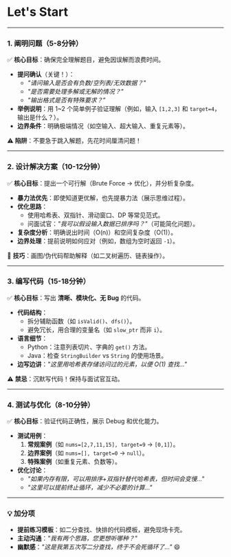 # Let's Start

---

### **1. 阐明问题（5-8分钟）**  
✅ **核心目标**：确保完全理解题目，避免因误解而浪费时间。  
- **提问确认**（关键！）：  
  - *"请问输入是否会有负数/空列表/无效数据？"*  
  - *"是否需要处理多解或无解的情况？"*  
  - *"输出格式是否有特殊要求？"*  
- **举例说明**：用 1~2 个简单例子验证理解（例如，输入 `[1,2,3]` 和 `target=4`，输出是什么？）。  
- **边界条件**：明确极端情况（如空输入、超大输入、重复元素等）。  

⚠️ **陷阱**：不要急于跳入解题，先花时间厘清问题！

---

### **2. 设计解决方案（10-12分钟）**  
✅ **核心目标**：提出一个可行解（Brute Force → 优化），并分析复杂度。  
- **暴力法优先**：即使知道更优解，也先提暴力法（展示思维过程）。  
- **优化思路**：  
  - 使用哈希表、双指针、滑动窗口、DP 等常见范式。  
  - 问面试官：*"我可以假设输入数据已排序吗？"*（可能简化问题）。 
- **复杂度分析**：明确说出时间（O(n)）和空间复杂度（O(1)）。  
- **边界处理**：提前说明如何应对（例如，数组为空时返回 `-1`）。  

📌 **技巧**：画图/伪代码帮助解释（如二叉树遍历、链表操作）。

---

### **3. 编写代码（15-18分钟）**  
✅ **核心目标**：写出 **清晰、模块化、无 Bug** 的代码。  
- **代码结构**：  
  - 拆分辅助函数（如 `isValid()`、`dfs()`）。  
  - 避免冗长，用合理的变量名（如 `slow_ptr` 而非 `i`）。  
- **语言细节**：  
  - Python：注意列表切片、字典的 `get()` 方法。  
  - Java：检查 `StringBuilder` vs `String` 的使用场景。  
- **边写边讲**：*"这里用哈希表存储访问过的元素，以便 O(1) 查找…"*  

⚠️ **禁忌**：沉默写代码！保持与面试官互动。

---

### **4. 测试与优化（8-10分钟）**  
✅ **核心目标**：验证代码正确性，展示 Debug 和优化能力。  
- **测试用例**：  
  1. **常规案例**（如 `nums=[2,7,11,15], target=9` → `[0,1]`）。  
  2. **边界案例**（如 `nums=[], target=0` → `null`）。  
  3. **特殊案例**（如重复元素、负数等）。  
- **优化讨论**：  
  - *"如果内存有限，可以用排序+双指针替代哈希表，但时间会变慢…"*  
  - *"这里可以提前终止循环，减少不必要的计算…"*  

---

### 💡 **加分项**  
- **提前练习模板**：如二分查找、快排的代码模板，避免现场卡壳。  
- **主动沟通**：*"我有两个思路，您更想听哪种？"*  
- **幽默感**：*"这是我第五次写二分查找，终于不会死循环了…"* 😄